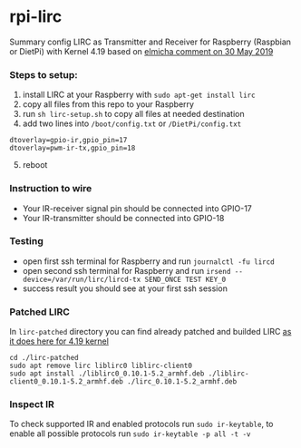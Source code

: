 # rpi-lirc
Summary config LIRC as Transmitter and Receiver for Raspberry (Raspbian or DietPi) with Kernel 4.19 based on [elmicha comment on 30 May 2019](https://github.com/raspberrypi/linux/issues/2993) 

### Steps to setup:
1) install LIRC at your Raspberry with `sudo apt-get install lirc`
2) copy all files from this repo to your Raspberry
3) run `sh lirc-setup.sh` to copy all files at needed destination
4) add two lines into `/boot/config.txt` or `/DietPi/config.txt`
```
dtoverlay=gpio-ir,gpio_pin=17
dtoverlay=pwm-ir-tx,gpio_pin=18
```
5) reboot

### Instruction to wire
- Your IR-receiver signal pin should be connected into GPIO-17
- Your IR-transmitter should be connected into GPIO-18

### Testing
- open first ssh terminal for Raspberry and run `journalctl -fu lircd`
- open second ssh terminal for Raspberry and run `irsend --device=/var/run/lirc/lircd-tx SEND_ONCE TEST KEY_0`
- success result you should see at your first ssh session

### Patched LIRC
In `lirc-patched` directory you can find already patched and builded LIRC [as it does here for 4.19 kernel](https://www.raspberrypi.org/forums/viewtopic.php?t=235256)
```
cd ./lirc-patched
sudo apt remove lirc liblirc0 liblirc-client0
sudo apt install ./liblirc0_0.10.1-5.2_armhf.deb ./liblirc-client0_0.10.1-5.2_armhf.deb ./lirc_0.10.1-5.2_armhf.deb
```

### Inspect IR
To check supported IR and enabled protocols run `sudo ir-keytable`, to enable all possible protocols run `sudo ir-keytable -p all -t -v`